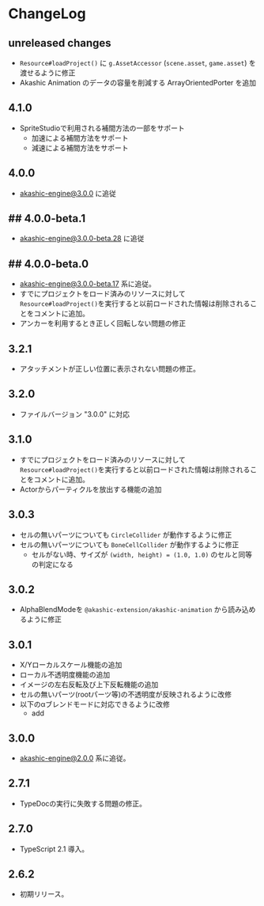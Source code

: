 # ChangeLog

## unreleased changes

* `Resource#loadProject()` に `g.AssetAccessor` (`scene.asset`, `game.asset`) を渡せるように修正
* Akashic Animation のデータの容量を削減する ArrayOrientedPorter を追加

## 4.1.0

* SpriteStudioで利用される補間方法の一部をサポート
  * 加速による補間方法をサポート
  * 減速による補間方法をサポート

## 4.0.0

* akashic-engine@3.0.0 に追従

## ## 4.0.0-beta.1

* akashic-engine@3.0.0-beta.28 に追従

## ## 4.0.0-beta.0

* akashic-engine@3.0.0-beta.17 系に追従。
* すでにプロジェクトをロード済みのリソースに対して`Resource#loadProject()`を実行すると以前ロードされた情報は削除されることをコメントに追加。
* アンカーを利用するとき正しく回転しない問題の修正

## 3.2.1

* アタッチメントが正しい位置に表示されない問題の修正。

## 3.2.0

* ファイルバージョン "3.0.0" に対応

## 3.1.0

* すでにプロジェクトをロード済みのリソースに対して`Resource#loadProject()`を実行すると以前ロードされた情報は削除されることをコメントに追加。
* Actorからパーティクルを放出する機能の追加

## 3.0.3

* セルの無いパーツについても `CircleCollider` が動作するように修正
* セルの無いパーツについても `BoneCellCollider` が動作するように修正
  * セルがない時、サイズが `(width, height) = (1.0, 1.0)` のセルと同等の判定になる

## 3.0.2

* AlphaBlendModeを `@akashic-extension/akashic-animation` から読み込めるように修正

## 3.0.1

* X/Yローカルスケール機能の追加
* ローカル不透明度機能の追加
* イメージの左右反転及び上下反転機能の追加
* セルの無いパーツ(rootパーツ等)の不透明度が反映されるように改修
* 以下のαブレンドモードに対応できるように改修
  * add

## 3.0.0

* akashic-engine@2.0.0 系に追従。

## 2.7.1

* TypeDocの実行に失敗する問題の修正。

## 2.7.0

* TypeScript 2.1 導入。

## 2.6.2

* 初期リリース。
